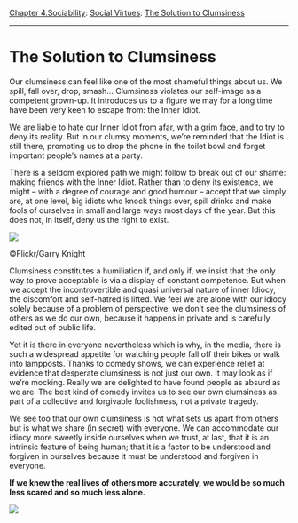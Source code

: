 [Chapter 4.Sociability](https://www.theschooloflife.com/thebookoflife/category/sociability/): [Social Virtues](https://www.theschooloflife.com/thebookoflife/category/sociability/social-virtues/): [The Solution to Clumsiness](https://www.theschooloflife.com/thebookoflife/clumsiness/)

* * *

# The Solution to Clumsiness

Our clumsiness can feel like one of the most shameful things about us. We spill, fall over, drop, smash… Clumsiness violates our self-image as a competent grown-up. It introduces us to a figure we may for a long time have been very keen to escape from: the Inner Idiot.

We are liable to hate our Inner Idiot from afar, with a grim face, and to try to deny its reality. But in our clumsy moments, we’re reminded that the Idiot is still there, prompting us to drop the phone in the toilet bowl and forget important people’s names at a party.&nbsp; &nbsp; &nbsp; &nbsp; &nbsp; &nbsp; &nbsp; &nbsp; &nbsp; &nbsp; &nbsp; &nbsp; &nbsp;

There is a seldom explored path we might follow to break out of our shame: making friends with the Inner Idiot. Rather than to deny its existence, we might – with a degree of courage and good humour – accept that we simply are, at one level, big idiots who knock things over, spill drinks and make fools of ourselves in small and large ways most days of the year. But this does not, in itself, deny us the right to exist.

 ![](https://www.theschooloflife.com/thebookoflife/wp-content/uploads/2017/03/8339152338_06765ba985_z.jpg)

©Flickr/Garry Knight

Clumsiness constitutes a humiliation if, and only if, we insist that the only way to prove acceptable is via a display of constant competence. But when we accept the incontrovertible and quasi universal nature of inner Idiocy, the discomfort and self-hatred is lifted. We feel we are alone with our idiocy solely because of a problem of perspective: we don’t see the clumsiness of others as we do our own, because it happens in private and is carefully edited out of public life.

Yet it is there in everyone nevertheless which is why, in the media, there is such a widespread appetite for watching people fall off their bikes or walk into lampposts. Thanks to comedy shows, we can experience relief at evidence that desperate clumsiness is not just our own. It may look as if we’re mocking. Really we are delighted to have found people as absurd as we are. The best kind of comedy invites us to see our own clumsiness as part of a collective and forgivable foolishness, not a private tragedy.

We see too that our own clumsiness is not what sets us apart from others but is what we share (in secret) with everyone. We can accommodate our idiocy more sweetly inside ourselves when we trust, at last, that it is an intrinsic feature of being human; that it is a factor to be understood and forgiven in ourselves because it must be understood and forgiven in everyone.

**If we knew the real lives of others more accurately, we would be so much less scared and so much less alone.**

[![](https://img.youtube.com/vi/WODx5T5OKkE/0.jpg)](https://www.youtube.com/embed/WODx5T5OKkE?ecver=2 '')
